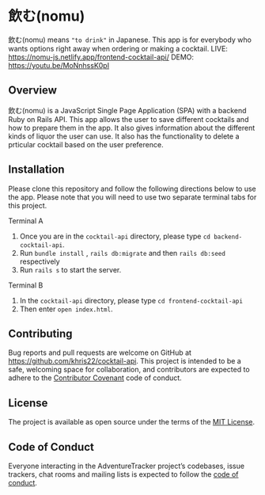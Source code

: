 # 飲む(nomu)

飲む(nomu) means `"to drink"` in Japanese. This app is for everybody who wants options right away when ordering or making a cocktail.
LIVE: https://nomu-js.netlify.app/frontend-cocktail-api/
DEMO: https://youtu.be/MoNnhssK0pI

## Overview

飲む(nomu) is a JavaScript Single Page Application (SPA) with a backend Ruby on Rails API. This app allows the user to save different cocktails and how to prepare them in the app. It also gives information about the different kinds of liquor the user can use. It also has the functionality to delete a prticular cocktail based on the user preference.    

## Installation

Please clone this repository and follow the following directions below to use the app. Please note that you will need to use two separate terminal tabs for this project.

Terminal A
1. Once you are in the `cocktail-api` directory, please type `cd backend-cocktail-api`.
2. Run `bundle install` , `rails db:migrate` and then `rails db:seed` respectively
3. Run `rails s` to start the server.

Terminal B 
1. In the `cocktail-api` directory, please type `cd frontend-cocktail-api`
2. Then enter `open index.html`.

## Contributing

Bug reports and pull requests are welcome on GitHub at https://github.com/khris22/cocktail-api. This project is intended to be a safe, welcoming space for collaboration, and contributors are expected to adhere to the [Contributor Covenant](http://contributor-covenant.org) code of conduct.

## License

The project is available as open source under the terms of the [MIT License](https://github.com/khris22/cocktail-api/blob/master/LICENSE).

## Code of Conduct

Everyone interacting in the AdventureTracker project’s codebases, issue trackers, chat rooms and mailing lists is expected to follow the [code of conduct](https://github.com/khris22/cocktail-api/blob/master/CODE_OF_CONDUCT.md).

